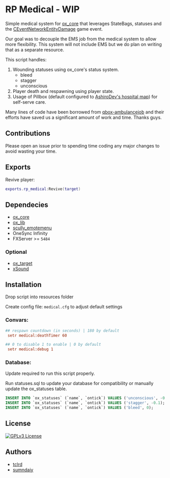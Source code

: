 # RP Medical - WIP

Simple medical system for [ox_core]() that leverages StateBags, statuses and the [CEventNetworkEntityDamage](https://github.com/logan-mcgee/FiveM-Documentation/blob/master/GameEvents/EventList.md#182---ceventnetworkentitydamage) game event.

Our goal was to decouple the EMS job from the medical system to allow more flexibility. This system will not include EMS but we do plan on writing that as a separate resource.

This script handles:

1. Wounding statuses using ox_core's status system.
   - bleed
   - stagger
   - unconscious
2. Player death and respawning using player state.
3. Usage of Pillbox (default configured to [AshiroDev's hospital map](https://forum.cfx.re/t/interior-map-pillbox-medical-center-top-floor/949788)) for self-serve care.

Many lines of code have been borrowed from [qbox-ambulancejob](https://github.com/Qbox-project/qb-ambulancejob) and their efforts have saved us a significant amount of work and time. Thanks guys.

## Contributions

Please open an issue prior to spending time coding any major changes to avoid wasting your time.

## Exports

Revive player:

```lua
exports.rp_medical:Revive(target)
```

## Dependecies

- [ox_core](https://github.com/overextended/ox_core)
- [ox_lib](https://github.com/overextended/ox_lib)
- [scully_emotemenu](https://github.com/Scullyy/scully_emotemenu)
- OneSync Infinity
- FXServer >= `5484`

### Optional

- [ox_target](https://github.com/overextended/ox_target)
- [xSound](https://github.com/Xogy/xsound/releases/latest/)

## Installation

Drop script into resources folder

Create config file: `medical.cfg` to adjust default settings

### Convars:

```cfg
## respawn countdown (in seconds) | 180 by default
 setr medical:deathTimer 60

## 0 to disable 1 to enable | 0 by default
 setr medical:debug 1
```

### Database:

Update required to run this script properly.

Run statuses.sql to update your database for compatibility or manually update the ox_statuses table.

```sql
INSERT INTO `ox_statuses` (`name`, `ontick`) VALUES ('unconscious', -0.1);
INSERT INTO `ox_statuses` (`name`, `ontick`) VALUES ('stagger', -0.1);
INSERT INTO `ox_statuses` (`name`, `ontick`) VALUES ('bleed', 0);
```

## License

[![GPLv3 License](https://img.shields.io/badge/License-GPL%20v3-yellow.svg)](https://opensource.org/licenses/)

## Authors

- [tclrd](https://github.com/tclrd)
- [sumndaiy](https://github.com/sumndaiy)
